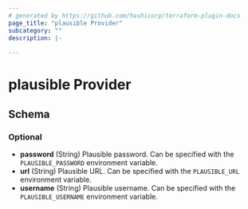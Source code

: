 ```yaml
---
# generated by https://github.com/hashicorp/terraform-plugin-docs
page_title: "plausible Provider"
subcategory: ""
description: |-
  
---
```


# plausible Provider





<!-- schema generated by tfplugindocs -->
## Schema

### Optional

- **password** (String) Plausible password. Can be specified with the `PLAUSIBLE_PASSWORD` environment variable.
- **url** (String) Plausible URL. Can be specified with the `PLAUSIBLE_URL` environment variable.
- **username** (String) Plausible username. Can be specified with the `PLAUSIBLE_USERNAME` environment variable.
